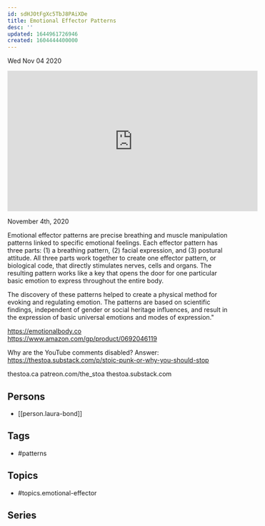 ```yaml
---
id: sdHJOtFgXc5TbJ8PAiXDe
title: Emotional Effector Patterns
desc: ''
updated: 1644961726946
created: 1604444400000
---
```





Wed Nov 04 2020

<iframe width="560" height="315" src="https://www.youtube.com/embed/IpRpr6UfH5M" title="Emotional Effector Patterns w/ Laura Bond" frameborder="0" allow="accelerometer; autoplay; clipboard-write; encrypted-media; gyroscope; picture-in-picture" allowfullscreen ></iframe>

November 4th, 2020

Emotional effector patterns are precise breathing and muscle manipulation patterns linked to specific emotional feelings. Each effector pattern has three parts: (1) a breathing pattern, (2) facial expression, and (3) postural attitude. All three parts work together to create one effector pattern, or biological code, that directly stimulates nerves, cells and organs. The resulting pattern works like a key that opens the door for one particular basic emotion to express throughout the entire body.

The discovery of these patterns helped to create a physical method for evoking and regulating emotion. The patterns are based on scientific findings, independent of gender or social heritage influences, and result in the expression of basic universal emotions and modes of expression."

https://emotionalbody.co
https://www.amazon.com/gp/product/0692046119

Why are the YouTube comments disabled? Answer: https://thestoa.substack.com/p/stoic-punk-or-why-you-should-stop

thestoa.ca
patreon.com/the_stoa
thestoa.substack.com

## Persons

- [[person.laura-bond]]

## Tags

- #patterns

## Topics

- #topics.emotional-effector

## Series



